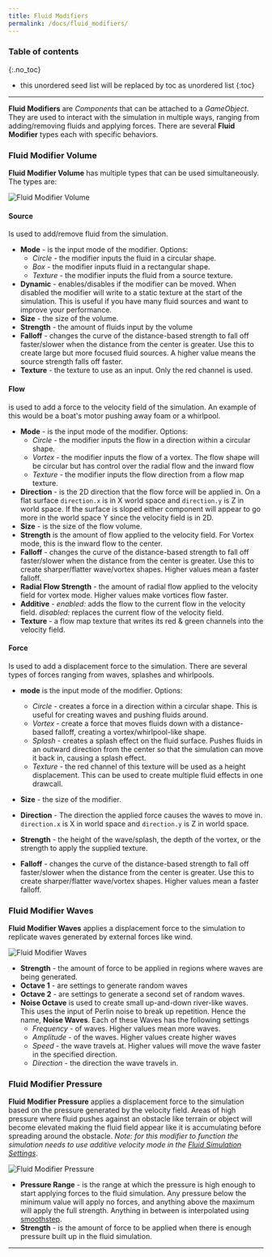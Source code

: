 ```yaml
---
title: Fluid Modifiers
permalink: /docs/fluid_modifiers/
---
```


### Table of contents
{:.no_toc}
* this unordered seed list will be replaced by toc as unordered list
{:toc}
---

**Fluid Modifiers** are *Components* that can be attached to a *GameObject*. They are used to interact with the simulation in multiple ways, ranging from adding/removing fluids and applying forces. There are several **Fluid Modifier** types each with specific behaviors.

<a name="fluid-modifier-volume"></a>
### Fluid Modifier Volume

**Fluid Modifier Volume** has multiple types that can be used simultaneously. The types are:

![Fluid Modifier Volume](../../assets/images/fluidsource.png)

<a name="fluid-volume-source"></a>
#### Source

Is used to add/remove fluid from the simulation.
- **Mode** - is the input mode of the modifier.
    Options:
    - *Circle* - the modifier inputs the fluid in a circular shape.
    - *Box* - the modifier inputs fluid in a rectangular shape.
    - *Texture* - the modifier inputs the fluid from a source texture.
- **Dynamic** - enables/disables if the modifier can be moved. When disabled the modifier will write to a static texture at the start of the simulation. This is useful if you have many fluid sources and want to improve your performance.
- **Size** - the size of the volume.
- **Strength** - the amount of fluids input by the volume
- **Falloff** - changes the curve of the distance-based strength to fall off faster/slower when the distance from the center is greater. Use this to create large but more focused fluid sources. A higher value means the source strength falls off faster.
- **Texture** - the texture to use as an input. Only the red channel is used. 

<a name="fluid-volume-flow"></a>
#### Flow

is used to add a force to the velocity field of the simulation. An example of this would be a boat's motor pushing away foam or a whirlpool.

- **Mode** - is the input mode of the modifier.
    Options:
    - *Circle* - the modifier inputs the flow in a direction within a circular shape.
    - *Vortex* - the modifier inputs the flow of a vortex. The flow shape will be circular but has control over the radial flow and the inward flow
    - *Texture* - the modifier inputs the flow direction from a flow map texture.
- **Direction** - is the 2D direction that the flow force will be applied in. On a flat surface `direction.x` is in X world space and `direction.y` is Z in world space. If the surface is sloped either component will appear to go more in the world space Y since the velocity field is in 2D. 
- **Size** - is the size of the flow volume.
- **Strength** is the amount of flow applied to the velocity field. For Vortex mode, this is the inward flow to the center.
- **Falloff** - changes the curve of the distance-based strength to fall off faster/slower when the distance from the center is greater. Use this to create sharper/flatter wave/vortex shapes. Higher values mean a faster falloff.
- **Radial Flow Strength** - the amount of radial flow applied to the velocity field for vortex mode. Higher values make vortices flow faster.
- **Additive** - *enabled:* adds the flow to the current flow in the velocity field. *disabled:* replaces the current flow of the velocity field.
- **Texture** - a flow map texture that writes its red & green channels into the velocity field. 

<a name="fluid-volume-force"></a>
#### Force

Is used to add a displacement force to the simulation. There are several types of forces ranging from waves, splashes and whirlpools.

- **mode** is the input mode of the modifier.
    Options:
    - *Circle* - creates a force in a direction within a circular shape. This is useful for creating waves and pushing fluids around.
    - *Vortex* - create a force that moves fluids down with a distance-based falloff, creating a vortex/whirlpool-like shape.
    - *Splash* - creates a splash effect on the fluid surface. Pushes fluids in an outward direction from the center so that the simulation can move it back in, causing a splash effect.
    - *Texture* - the red channel of this texture will be used as a height displacement. This can be used to create multiple fluid effects in one drawcall.
- **Size** - the size of the modifier.

- **Direction** - The direction the applied force causes the waves to move in. `direction.x` is X in world space and `direction.y` is Z in world space.
- **Strength** - the height of the wave/splash, the depth of the vortex, or the strength to apply the supplied texture.
- **Falloff** - changes the curve of the distance-based strength to fall off faster/slower when the distance from the center is greater. Use this to create sharper/flatter wave/vortex shapes. Higher values mean a faster falloff.

<a name="fluid-modifier-waves"></a>
### Fluid Modifier Waves

**Fluid Modifier Waves** applies a displacement force to the simulation to replicate waves generated by external forces like wind. 

![Fluid Modifier Waves](../../assets/images/fluidmodifier_waves.png)

- **Strength** - the amount of force to be applied in regions where waves are being generated.
- **Octave 1** - are settings to generate random waves
- **Octave 2** - are settings to generate a second set of random waves.
- **Noise Octave** is used to create small up-and-down river-like waves. This uses the input of Perlin noise to break up repetition. Hence the name, **Noise Waves**.
Each of these Waves has the following settings
    - *Frequency* - of waves. Higher values mean more waves.
    - *Amplitude* - of the waves. Higher values create higher waves
    - *Speed* - the wave travels at. Higher values will move the wave faster in the specified direction.
    - *Direction* - the direction the wave travels in.

<a name="fluid-modifier-pressure"></a>
### Fluid Modifier Pressure

**Fluid Modifier Pressure** applies a displacement force to the simulation based on the pressure generated by the velocity field. Areas of high pressure where fluid pushes against an obstacle like terrain or object will become elevated making the fluid field appear like it is accumulating before spreading around the obstacle. 
*Note: for this modifier to function the simulation needs to use additive velocity mode in the [Fluid Simulation Settings](../fluid_simulation_components#fluid-simulation-settings)*.

![Fluid Modifier Pressure](../../assets/images/fluidmodifier_pressure.png)

- **Pressure Range** - is the range at which the pressure is high enough to start applying forces to the fluid simulation. Any pressure below the minimum value will apply no forces, and anything above the maximum will apply the full strength. Anything in between is interpolated using [smoothstep](https://en.wikipedia.org/wiki/Smoothstep).
- **Strength** - is the amount of force to be applied when there is enough pressure built up in the fluid simulation.

---

<div style="page-break-after: always;"></div>

<a name="tiled-simulation"></a>
